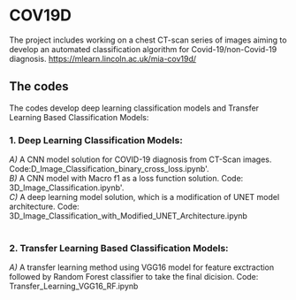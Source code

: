 # COV19D 
The project includes working on a chest CT-scan series of images aiming to develop an automated classification algorithm for Covid-19/non-Covid-19 diagnosis. https://mlearn.lincoln.ac.uk/mia-cov19d/ 

## The codes
The codes develop deep learning classification models and Transfer Learning Based Classification Models:   
### 1. Deep Learning Classification Models: 
*A)* A CNN model solution for COVID-19 diagnosis from CT-Scan images. Code:D_Image_Classification_binary_cross_loss.ipynb'.
<br /> *B)* A CNN model with Macro f1 as a loss function solution. Code: 3D_Image_Classification.ipynb'.
<br /> *C)* A deep learning model solution, which is a modification of UNET model architecture. Code: 3D_Image_Classification_with_Modified_UNET_Architecture.ipynb 
<br/><br/>

### 2. Transfer Learning Based Classification Models:
*A)* A transfer learning method using VGG16 model for feature exctraction followed by Random Forest classifier to take the final dicision. Code: Transfer_Learning_VGG16_RF.ipynb


